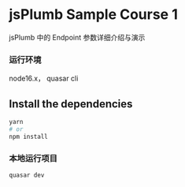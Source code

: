 # jsPlumb Sample Course 1

jsPlumb 中的 Endpoint 参数详细介绍与演示

### 运行环境

node16.x， quasar cli

## Install the dependencies

```bash
yarn
# or
npm install
```

### 本地运行项目

```bash
quasar dev
```
